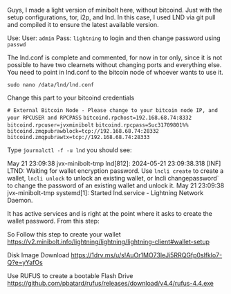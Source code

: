 Guys, I made a light version of minibolt here, without bitcoind. Just with the setup configurations, tor, i2p, and lnd. In this case, I used LND via git pull and compiled it to ensure the latest available version.

Use: User: `admin` Pass: `lightning` to login and then change password using `passwd`

The lnd.conf is complete and commented, for now in tor only, since it is not possible to have two clearnets without changing ports and everything else.
You need to point in lnd.conf to the bitcoin node of whoever wants to use it.

`sudo nano /data/lnd/lnd.conf`

Change this part to your bitcoind credentials

`# External Bitcoin Node - Please change to your bitcoin node IP, and your RPCUSER and RPCPASS`
`bitcoind.rpchost=192.168.68.74:8332`
`bitcoind.rpcuser=jvxminibolt`
`bitcoind.rpcpass=Suc31709801%%`
`bitcoind.zmqpubrawblock=tcp://192.168.68.74:28332`
`bitcoind.zmqpubrawtx=tcp://192.168.68.74:28333`


Type `journalctl -f -u lnd`
you should see:

May 21 23:09:38 jvx-minibolt-tmp lnd[812]: 2024-05-21 23:09:38.318 [INF] LTND: Waiting for wallet encryption password. Use `lncli create` to create a wallet, `lncli unlock` to unlock an existing wallet, or lncli changepassword` to change the password of an existing wallet and unlock it.
May 21 23:09:38 jvx-minibolt-tmp systemd[1]: Started lnd.service - Lightning Network Daemon.

It has active services and is right at the point where it asks to create the wallet password. From this step:

So Follow this step to create your wallet
https://v2.minibolt.info/lightning/lightning/lightning-client#wallet-setup

Disk Image Download
https://1drv.ms/u/s!AuOr1MO73leJi5RRQGfp0slfklo7-Q?e=yYafOs

Use RUFUS to create a bootable Flash Drive
https://github.com/pbatard/rufus/releases/download/v4.4/rufus-4.4.exe
